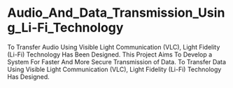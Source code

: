 # Audio_And_Data_Transmission_Using_Li-Fi_Technology
To Transfer Audio Using Visible Light Communication (VLC), Light Fidelity (Li-Fi)  Technology Has Been Designed. This Project Aims To Develop a System For Faster And More Secure  Transmission of Data. To Transfer Data Using Visible Light Communication (VLC), Light Fidelity (Li-Fi) Technology Has  Designed. 
